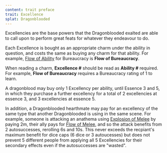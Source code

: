 ```yaml
---
content: trait preface
trait: Excellence
splat: Dragonblooded
---
```


Excellencies are the base powers that the Dragonblooded exalted are able to call upon to perform great feats for whatever they endeavour to do.

Each Excellence is bought as an appropriate charm under the ability in question, and costs the same as buying any charm for that ability. For example, [Flow of Ability](./flow-of-ability) for Bureaucracy is **Flow of Bureaucracy**.

When reading a charm, **Excellence #** should be read as **Ability #** required. For example, **Flow of Bureaucracy** requires a Bureaucracy rating of 1 to learn.

A dragonblood may buy only 1 Excellency per ability, until Essence 3 and 5, in which they purchase a further excellency for a total of 2 excellencies at essence 3, and 3 excellencies at essence 5.

In addition, a Dragonblooded hearthmate may pay for an excellency of the same type that another Dragonblooded is using in the same scene. For example, someone is attacking an anathema using [Explosion of Melee](./explosion-of-ability) by paying 2m, their ally pays for [Flow of Melee](./flow-of-ability), and so the attack benefits from 2 autosuccesses, rerolling 6s and 10s. This never exceeds the recpiant's maximum benefit for dice caps (6 dice or 3 autoucesses) but does not prevent 5 different people from applying all 5 Excellencies for their secondary effects even if the autosuccesses are "wasted".
